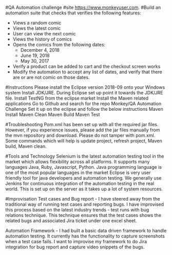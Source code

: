#QA Automation challenge 
#site https://www.monkeyuser.com. 
#Build an automation suite that checks that verifies the following features:
  - Views a random comic
  - Views the latest comic
  - User can view the next comic
  - Views the history of comics
  - Opens the comics from the following dates:
    - December 4, 2018
    - June 19, 2018
    - May 30, 2017
  - Verify a product can be added to cart and the checkout screen works
  - Modify the automation to accept any list of dates, and verify that there are or are not comic on those dates.

#Instructions
Please install the Eclipse version 2018-09 onto your Windows system
Install JDK/JRE.
During Eclipse set up point it towards the JDK/JRE file.
Install TestNG from the eclipse market
Install the Maven related applications
Go to Github and search for the repo Monkey/QA Automation Challenge
Set it up on the eclipse and follow the below instructions
Maven Install
Maven Clean
Maven Build
Maven Test 

#Troubleshooting
Pom.xml has been set up with all the required jar files. However, if you experience issues, please add the jar files manually from the mvn repository and download. Please do not tamper with pom.xml. Some commands which will help is update project, refresh project, Maven build, Maven clean.

#Tools and Technology
Selenium is the latest automation testing tool in the market which allows flexibility across all platforms. It supports many languages Java, Ruby, Javascript, Python.
Java programming language is one of the most popular languages in the market
Eclipse is very user friendly tool for java developers and automation testing.
We generally use Jenkins for continuous integration of the automation testing in the real world. This is set up on the server as it takes up a lot of system resources. 

#Improvisation
Test cases and Bug report - I have steered away from the traditional way of running test cases and reporting bugs.  I have improvised this process based on the latest industry trends - test runs with bug relations technique. This technique ensures that the test cases shows the related bugs and associated Jira ticket under one excel sheet.

Automation Framework - I had built a basic data driven framework to handle automation testing. It currently has the functionality to capture screenshots when a test case fails. I want to improvise my framework to do Jira integration for bug report and capture video snippets of the bugs.
